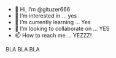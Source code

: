 - 👋 Hi, I’m @gituzer666
- 👀 I’m interested in ... yes
- 🌱 I’m currently learning ... Yes
- 💞️ I’m looking to collaborate on ... YES
- 📫 How to reach me ... YEZZZ!

<!---
gituzer666/gituzer666 is a ✨ special ✨ repository because its `README.md` (this file) appears on your GitHub profile.
You can click the Preview link to take a look at your changes.
--->
BLA BLA BLA
